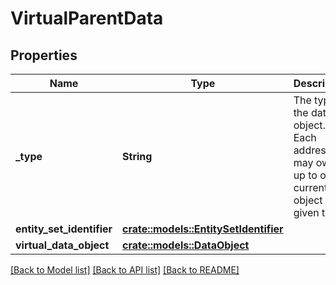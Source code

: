 # VirtualParentData

## Properties

Name | Type | Description | Notes
------------ | ------------- | ------------- | -------------
**_type** | **String** | The type of the data object. Each address may own up to one current object of a given type. | 
**entity_set_identifier** | [**crate::models::EntitySetIdentifier**](EntitySetIdentifier.md) |  | 
**virtual_data_object** | [**crate::models::DataObject**](DataObject.md) |  | 

[[Back to Model list]](../README.md#documentation-for-models) [[Back to API list]](../README.md#documentation-for-api-endpoints) [[Back to README]](../README.md)


